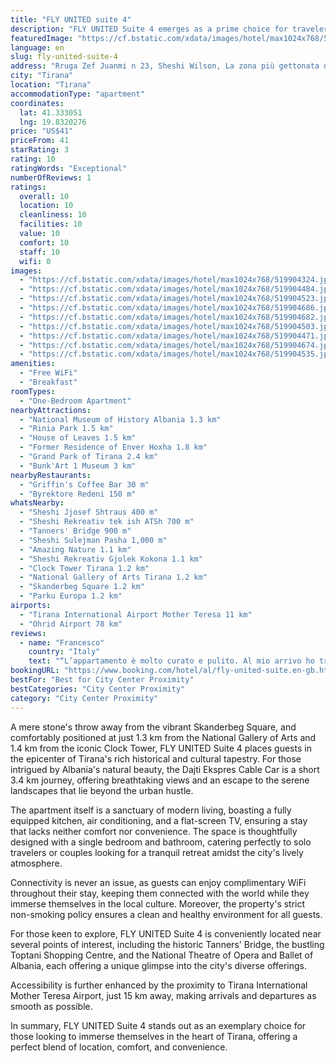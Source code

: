 ```yaml
---
title: "FLY UNITED suite 4"
description: "FLY UNITED Suite 4 emerges as a prime choice for travelers seeking a blend of comfort and convenience in the heart of Tirana."
featuredImage: "https://cf.bstatic.com/xdata/images/hotel/max1024x768/519904324.jpg?k=ce492117d3ff7d6e0284bae02fa2b7d480f95f1d6a041f37b7b047c02124d3a4&o=&hp=1"
language: en
slug: fly-united-suite-4
address: "Rruga Zef Juanmi n 23, Sheshi Wilson, La zona più gettonata di Tiranë,Tirana, 1019 Albania Piano 1, Tirana, Albania"
city: "Tirana"
location: "Tirana"
accommodationType: "apartment"
coordinates:
  lat: 41.333051
  lng: 19.8320276
price: "US$41"
priceFrom: 41
starRating: 3
rating: 10
ratingWords: "Exceptional"
numberOfReviews: 1
ratings:
  overall: 10
  location: 10
  cleanliness: 10
  facilities: 10
  value: 10
  comfort: 10
  staff: 10
  wifi: 0
images:
  - "https://cf.bstatic.com/xdata/images/hotel/max1024x768/519904324.jpg?k=ce492117d3ff7d6e0284bae02fa2b7d480f95f1d6a041f37b7b047c02124d3a4&o=&hp=1"
  - "https://cf.bstatic.com/xdata/images/hotel/max1024x768/519904484.jpg?k=d7e09ba4e5e9aba1c54a4ebc4bf14b178c776da1a5a82802701211db5ada2f9d&o=&hp=1"
  - "https://cf.bstatic.com/xdata/images/hotel/max1024x768/519904523.jpg?k=0353f8968c976e600a54906d8cd8f6a85453ee6d8ee89faf76b20b6c4d8d6e4a&o=&hp=1"
  - "https://cf.bstatic.com/xdata/images/hotel/max1024x768/519904686.jpg?k=8d29f0e2a3619c5e3026e6cd5a4aeab80ce9e726e7b380b497115bf125b52f47&o=&hp=1"
  - "https://cf.bstatic.com/xdata/images/hotel/max1024x768/519904682.jpg?k=6a3585a913b98bf40f50dfd8385e9d2e90db2d7a8d34390ad4a386d8871363ca&o=&hp=1"
  - "https://cf.bstatic.com/xdata/images/hotel/max1024x768/519904503.jpg?k=f41a7b77865f368a989651931fe6836ddc10b706e62447e14c00ad713f6a3d32&o=&hp=1"
  - "https://cf.bstatic.com/xdata/images/hotel/max1024x768/519904471.jpg?k=084177244a2bb87e811ac00d33492219f51589d52801e095cc7aac3ebd957853&o=&hp=1"
  - "https://cf.bstatic.com/xdata/images/hotel/max1024x768/519904674.jpg?k=1d5eeb7bbfe5a34cb880db46b14432c42a0bebd4639b128490a3e9aced59e299&o=&hp=1"
  - "https://cf.bstatic.com/xdata/images/hotel/max1024x768/519904535.jpg?k=4806e2b23c8f85b909b7bd915c0f2329eddc7d2b3573e040c8c6b6b4554979f1&o=&hp=1"
amenities:
  - "Free WiFi"
  - "Breakfast"
roomTypes:
  - "One-Bedroom Apartment"
nearbyAttractions:
  - "National Museum of History Albania 1.3 km"
  - "Rinia Park 1.5 km"
  - "House of Leaves 1.5 km"
  - "Former Residence of Enver Hoxha 1.8 km"
  - "Grand Park of Tirana 2.4 km"
  - "Bunk'Art 1 Museum 3 km"
nearbyRestaurants:
  - "Griffin's Coffee Bar 30 m"
  - "Byrektore Redeni 150 m"
whatsNearby:
  - "Sheshi Jjosef Shtraus 400 m"
  - "Sheshi Rekreativ tek ish ATSh 700 m"
  - "Tanners' Bridge 900 m"
  - "Sheshi Sulejman Pasha 1,000 m"
  - "Amazing Nature 1.1 km"
  - "Sheshi Rekreativ Gjolek Kokona 1.1 km"
  - "Clock Tower Tirana 1.2 km"
  - "National Gallery of Arts Tirana 1.2 km"
  - "Skanderbeg Square 1.2 km"
  - "Parku Europa 1.2 km"
airports:
  - "Tirana International Airport Mother Teresa 11 km"
  - "Ohrid Airport 78 km"
reviews:
  - name: "Francesco"
    country: "Italy"
    text: "“L’appartamento è molto curato e pulito. Al mio arrivo ho trovato acqua, caffè, brioche e frutta fresca. Consigliatissimo!”"
bookingURL: "https://www.booking.com/hotel/al/fly-united-suite.en-gb.html?aid=8035640"
bestFor: "Best for City Center Proximity"
bestCategories: "City Center Proximity"
category: "City Center Proximity"
---
```


A mere stone's throw away from the vibrant Skanderbeg Square, and comfortably positioned at just 1.3 km from the National Gallery of Arts and 1.4 km from the iconic Clock Tower, FLY UNITED Suite 4 places guests in the epicenter of Tirana's rich historical and cultural tapestry. For those intrigued by Albania's natural beauty, the Dajti Ekspres Cable Car is a short 3.4 km journey, offering breathtaking views and an escape to the serene landscapes that lie beyond the urban hustle.

The apartment itself is a sanctuary of modern living, boasting a fully equipped kitchen, air conditioning, and a flat-screen TV, ensuring a stay that lacks neither comfort nor convenience. The space is thoughtfully designed with a single bedroom and bathroom, catering perfectly to solo travelers or couples looking for a tranquil retreat amidst the city's lively atmosphere.

Connectivity is never an issue, as guests can enjoy complimentary WiFi throughout their stay, keeping them connected with the world while they immerse themselves in the local culture. Moreover, the property's strict non-smoking policy ensures a clean and healthy environment for all guests.

For those keen to explore, FLY UNITED Suite 4 is conveniently located near several points of interest, including the historic Tanners' Bridge, the bustling Toptani Shopping Centre, and the National Theatre of Opera and Ballet of Albania, each offering a unique glimpse into the city's diverse offerings.

Accessibility is further enhanced by the proximity to Tirana International Mother Teresa Airport, just 15 km away, making arrivals and departures as smooth as possible.

In summary, FLY UNITED Suite 4 stands out as an exemplary choice for those looking to immerse themselves in the heart of Tirana, offering a perfect blend of location, comfort, and convenience.